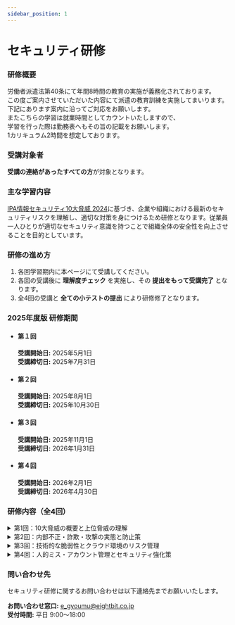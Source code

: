 ```yaml
---
sidebar_position: 1
---
```


# セキュリティ研修

### 研修概要  
労働者派遣法第40条にて年間8時間の教育の実施が義務化されております。  
この度ご案内させていただいた内容にて派遣の教育訓練を実施してまいります。  
下記にあります案内に沿ってご対応をお願いします。  
またこちらの学習は就業時間としてカウントいたしますので、  
学習を行った際は勤務表へもその旨の記載をお願いします。  
1カリキュラム2時間を想定しております。



### 受講対象者  
**受講の連絡があったすべての方**が対象となります。  

### 主な学習内容
[IPA情報セキュリティ10大脅威 2024](https://www.ipa.go.jp/security/10threats/10threats2024.html)に基づき、企業や組織における最新のセキュリティリスクを理解し、適切な対策を身につけるため研修となります。従業員一人ひとりが適切なセキュリティ意識を持つことで組織全体の安全性を向上させることを目的としています。

### 研修の進め方  
1. 各回学習期内に本ページにて受講してください。  
2. 各回の受講後に **理解度チェック** を実施し、その **提出をもって受講完了** となります。  
3. 全4回の受講と **全ての小テストの提出** により研修修了となります。  

### 2025年度版 研修期間
- #### 第１回
    **受講開始日:** 2025年5月1日  
    **受講締切日:** 2025年7月31日  

- #### 第２回
    **受講開始日:** 2025年8月1日  
    **受講締切日:** 2025年10月30日

- #### 第３回
    **受講開始日:** 2025年11月1日  
    **受講締切日:** 2026年1月31日

- #### 第４回
    **受講開始日:** 2026年2月1日  
    **受講締切日:** 2026年4月30日  


### 研修内容（全4回）  
<details>
<summary>第1回：10大脅威の概要と上位脅威の理解 </summary>
<div>
**受講内容:** 資料の指定範囲を熟読し、理解度チェックを実施してください。

**学習目的:** セキュリティ脅威全体の傾向を把握し、深刻な脅威について理解する。  
- **読み込み範囲:**  
  - 情報セキュリティ10大脅威:  P.41～P.47 
        資料: [PDF資料（IPA公式）](https://www.ipa.go.jp/security/10threats/nq6ept000000g22h-att/kaisetsu_2024.pdf)

- **内容:**  
  1. 情報セキュリティ10大脅威（組織）の概要  
  2. ランサムウェアによる被害  
  3. サプライチェーン攻撃  
  4. 標的型攻撃による機密情報の窃取  
- **理解度チェック:**  
  - 確認テスト: [第一回_理解度チェック](https://forms.gle/2DHS7Zkwg4m5uya67) 
</div>
</details>

<details>
<summary> 第2回：内部不正・詐欺・攻撃の実態と防止策</summary>
<div>
**受講内容:** 資料の指定範囲を熟読し、理解度チェックを実施してください。

**学習目的:** 内部不正や詐欺的手法による脅威を理解し、適切な対策を確認する。  
- **読み込み範囲:**  
  - 情報セキュリティ10大脅威:   P.48～P.55  
        資料: [PDF資料（IPA公式）](https://www.ipa.go.jp/security/10threats/nq6ept000000g22h-att/kaisetsu_2024.pdf)
- **内容:**  
  1. 内部不正による情報漏えい  
  2. ビジネスメール詐欺（BEC）  
  3. サービス妨害（DoS/DDoS）攻撃  
- **理解度チェック:**  
  - 確認テスト: [第二回_理解度チェック](https://forms.gle/vvjwshUvragqbAyU7)   
</div>
</details>

<details>
<summary>第3回：技術的な脆弱性とクラウド環境のリスク管理 </summary>
<div>
**受講内容:** 資料の指定範囲を熟読し、理解度チェックを実施してください。

**学習目的:** システムやクラウドの設定不備、人的ミスに起因する脅威を理解する。  
- **読み込み範囲:**  
  - 情報セキュリティ10大脅威:  P.67～P.71      
        資料: [PDF資料（IPA公式）](https://www.ipa.go.jp/security/10threats/nq6ept000000g22h-att/kaisetsu_2024.pdf)
- **内容:**  
  1. 脆弱性を悪用した攻撃  
  2. クラウド設定ミスによる被害  
  3. 不注意による情報漏えい  
  4. 不正利用されたアカウントによる被害  
- **理解度チェック:**  
  - 確認テスト: [第三回_理解度チェック](https://forms.gle/ntgRoMphDBSW68Ky7) 
</div>
</details>

<details>
<summary>第4回：人的ミス・アカウント管理とセキュリティ強化策 </summary>
<div>
**受講内容:** 資料の指定範囲を熟読し、理解度チェックを実施してください。

**学習目的:** 全ての脅威に共通する予防策と、リスク管理に関する重要なポイントを理解する。  

- **読み込み範囲:**  
  - 情報セキュリティ10大脅威:  P.67～P.71     
        資料: [PDF資料（IPA公式）](https://www.ipa.go.jp/security/10threats/nq6ept000000g22h-att/kaisetsu_2024.pdf)
- **内容:**  
  1. 情報セキュリティポリシーの策定と遵守  
  2. 脅威の早期発見と迅速な対処  
  3. 多層防御の実施  
  4. 従業員教育と定期的な訓練  
  5. サプライチェーンにおける対策  
  6. インシデント対応体制の整備  
  7. リスク管理の徹底  
  8. 効果測定と継続的な改善  
  9. 情報共有と連携  
- **理解度チェック:**  
  - 確認テスト: [第四回_理解度チェック](https://forms.gle/AgtSMUgBxzkGi4ip6) 
</div>
</details>


### 問い合わせ先  
セキュリティ研修に関するお問い合わせは以下連絡先までお願いいたします。  

**お問い合わせ窓口:** e_gyoumu@eightbit.co.jp  
**受付時間:** 平日 9:00～18:00  
